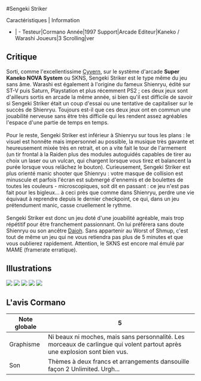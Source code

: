 #Sengeki Striker

Caractéristiques | Information
- | -
Testeur|Cormano
Année|1997
Support|Arcade
Editeur|Kaneko / Warashi
Joueurs|3
Scrolling|ver

## Critique
Sorti, comme l'excellentissime <a href="http://www.shmup.com/index.php?page=fiche&id=280">Cyvern</a>, sur le système d'arcade <b>Super Kaneko NOVA System</b> ou SKNS, Sengeki Striker est le type même du jeu sans âme. Warashi est également à l'origine du fameux Shienryu, édité sur ST-V puis Saturn, Playstation et plus récemment PS2 ; ces deux jeux sont d'ailleurs sortis en arcade la même année, si bien qu'il est difficile de savoir si Sengeki Striker était un coup d'essai ou une tentative de capitaliser sur le succès de Shienryu. Toujours est-il que ces deux jeux ont en commun une jouabilité nerveuse sans être très difficile qui les rendent assez agréables l'espace d'une partie de temps en temps.<br/><br/>Pour le reste, Sengeki Striker est inférieur à Shienryu sur tous les plans : le visuel est honnête mais impersonnel au possible, la musique très gavante et heureusement mixée très en retrait, et on a vite fait le tour de l'armement (un tir frontal à la Raiden plus des modules autoguidés capables de tirer au choix un laser ou un vulcan, qui chargent lorsque vous tirez et balancent la purée lorsque vous relâchez le bouton). Curieusement, Sengeki Striker est plus orienté manic shooter que Shienryu : votre masque de collision est minuscule et parfois l'écran est submergé d'ennemis et de boulettes de toutes les couleurs - microscopiques, soit dit en passant : ce jeu n'est pas fait pour les bigleux... à ceci près que comme dans Shienryu, perdre une vie équivaut à reprendre depuis le dernier checkpoint, ce qui, dans un jeu prétendument manic, casse cruellement le rythme.<br/><br/>Sengeki Striker est donc un jeu doté d'une jouabilité agréable, mais trop répétitif pour être franchement passionnant. On lui préférera sans doute Shienryu ou son ancêtre <a href="http://www.shmup.com/index.php?page=fiche&id=300">Daioh</a>. Sans appartenir au Worst of Shmup, c'est tout de même un jeu qui ne vous retiendra pas plus de 5 minutes et que vous oublierez rapidement. Attention, le SKNS est encore mal émulé par MAME (framerate erratique).<br/>

## Illustrations
![](http://www.shmup.com/images/thumbs/img_fiche_1_406.jpg)
![](http://www.shmup.com/images/thumbs/img_fiche_2_406.jpg)
![](http://www.shmup.com/images/thumbs/img_fiche_3_406.jpg)
![](http://www.shmup.com/images/thumbs/)
![](http://www.shmup.com/images/thumbs/)

## L'avis Cormano
Note globale|5
-|-
Graphisme|Ni beaux ni moches, mais sans personnalité. Les morceaux de carlingue qui volent partout après une explosion sont bien vus.
Son|Thèmes à deux francs et arrangements dansouille façon 2 Unlimited. Urgh...
